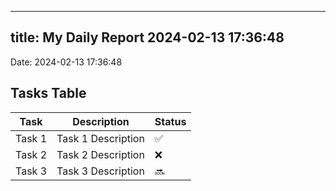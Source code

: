 
---
title: My Daily Report 2024-02-13 17:36:48
---

Date: 2024-02-13 17:36:48

## Tasks Table

| Task | Description | Status |
|------|-------------|--------|
| Task 1 | Task 1 Description | ✅ |
| Task 2 | Task 2 Description | ❌ |
| Task 3 | Task 3 Description | 🔜 |
